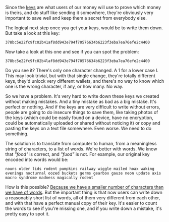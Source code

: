Since the [keys](3.14_keys.md) are what users of our money will use to prove which money is theirs, and do stuff like sending it somewhere, they're obviously very important to save well and keep them a secret from everybody else.

The logical next step once you get your keys, would be to write them down. But take a look at this key:

`378bc5e22fc9fc02b41af8dd943e794f70576634b6223f3eba7ea76efe2c4400`

Now take a look at this one and see if you can spot the problem:

`378bc5e22fc9fc02b4laf8dd943e794f70576634b6223f3eba7ea76efe2c4400`

Do you see it? There's only one character changed. A 1 for a lower case l. This may look trivial, but with that single change, they're totally different keys, they'd unlock very different wallets, and there's no way to know which one is the wrong character, if any, or how many. No way.

So we have a problem. It's very hard to write down these keys we created without making mistakes. And a tiny mistake as bad as a big mistake. It's perfect or nothing. And if the keys are very difficult to write without errors, people are going to do insecure things to save them, like taking photos of the keys (which could be easily found on a device, have no encryption, could be automatically uploaded or shared without noticing it) or copy and pasting the keys on a text file somewhere. Even worse. We need to do something.

The solution is to translate from computer to human, from a meaningless string of characters, to a list of words. We're better with words. We know that *"food"* is correct, and *"fuod"* is not. For example, our original key encoded into words would be:

`nouns older lids rodent pumpkins railway wiggle mailed hoax waking evenings nocturnal oozed buckets germs gearbox gauze neon update axis macro syndrome madness magically rodent`

How is this possible? [Because we have a smaller number of characters than we have of words](3.16.02_mnemonic-seeds.md). But the important thing is that now users can write down a reasonably short list of words, all of them very different from each other, and with that have a perfect manual copy of their key. It's easier to count the words to see if you're missing one, and if you write down a mistake, it's pretty easy to spot it.


